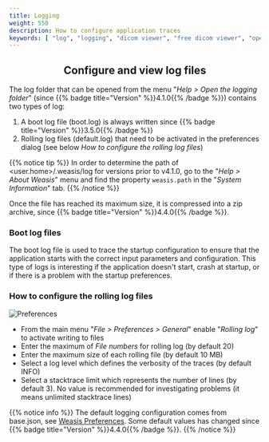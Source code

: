 ```yaml
---
title: Logging
weight: 550
description: How to configure application traces
keywords: [ "log", "logging", "dicom viewer", "free dicom viewer", "open source dicom viewer", "weasis dicom viewer",  "multi-platform dicom viewer", "pacs viewer" ]
---
```


## <center>Configure and view log files</center>

The log folder that can be opened from the menu "_Help > Open the logging folder_" (since {{% badge title="Version" %}}4.1.0{{% /badge %}}) contains two types of log:
1. A boot log file (boot.log) is always written since {{% badge title="Version" %}}3.5.0{{% /badge %}}
2. Rolling log files (default.log) that need to be activated in the preferences dialog (see below _How to configure the rolling log files_)

{{% notice tip %}}
In order to determine the path of <user.home>/.weasis/log for versions prior to v4.1.0, go to the "_Help > About Weasis_" menu and find the property `weasis.path` in the "_System Information_" tab.
{{% /notice %}}

Once the file has reached its maximum size, it is compressed into a zip archive, since {{% badge title="Version" %}}4.4.0{{% /badge %}}.

### Boot log files
The boot log file is used to trace the startup configuration to ensure that the application starts with the correct input parameters and configuration.
This type of logs is interesting if the application doesn't start, crash at startup, or if there is a problem with the startup preferences.

### How to configure the rolling log files
![Preferences](/tuto/logging.png?classes=shadow)
<br>

* From the main menu "_File > Preferences > General_" enable "_Rolling log_" to activate writing to files
* Enter the maximum of _File numbers_ for rolling log (by default 20)
* Enter the maximum size of each rolling file (by default 10 MB)
* Select a log level which defines the verbosity of the traces (by default INFO)
* Select a stacktrace limit which represents the number of lines (by default 3). No value is recommended for investigating problems (it means unlimited stacktrace lines)

{{% notice info %}}
The default logging configuration comes from base.json, see [Weasis Preferences](../../basics/customize/preferences). Some default values has changed since {{% badge title="Version" %}}4.4.0{{% /badge %}}.
{{% /notice %}}



